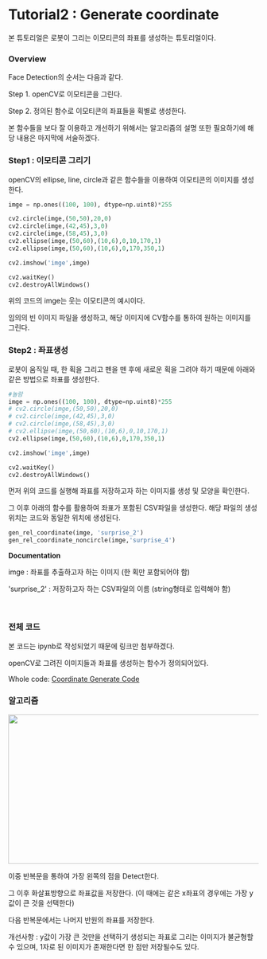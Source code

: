 

# Tutorial2 : Generate coordinate

본 튜토리얼은 로봇이 그리는 이모티콘의 좌표를 생성하는 튜토리얼이다.

### Overview

Face Detection의 순서는 다음과 같다.

Step 1. openCV로 이모티콘을 그린다.

Step 2. 정의된 함수로 이모티콘의 좌표들을 획별로 생성한다.

본 함수들을 보다 잘 이용하고 개선하기 위해서는 알고리즘의 설명 또한 필요하기에 해당 내용은 마지막에 서술하겠다.




### Step1 : 이모티콘 그리기
openCV의 ellipse, line, circle과 같은 함수들을 이용하여 이모티콘의 이미지를 생성한다.

```python
imge = np.ones((100, 100), dtype=np.uint8)*255 

cv2.circle(imge,(50,50),20,0)
cv2.circle(imge,(42,45),3,0)
cv2.circle(imge,(58,45),3,0)
cv2.ellipse(imge,(50,60),(10,6),0,10,170,1)
cv2.ellipse(imge,(50,60),(10,6),0,170,350,1)

cv2.imshow('imge',imge)

cv2.waitKey()
cv2.destroyAllWindows()
```

위의 코드의 imge는 웃는 이모티콘의 예시이다.

임의의 빈 이미지 파일을 생성하고, 해당 이미지에 CV함수를 통하여 원하는 이미지를 그린다.



### Step2 : 좌표생성
로봇이 움직일 때, 한 획을 그리고 펜을 뗀 후에 새로운 획을 그려야 하기 때문에 아래와 같은 방법으로 좌표를 생성한다.

```python
#놀람
imge = np.ones((100, 100), dtype=np.uint8)*255 
# cv2.circle(imge,(50,50),20,0)
# cv2.circle(imge,(42,45),3,0)
# cv2.circle(imge,(58,45),3,0)
# cv2.ellipse(imge,(50,60),(10,6),0,10,170,1)
cv2.ellipse(imge,(50,60),(10,6),0,170,350,1)

cv2.imshow('imge',imge)

cv2.waitKey()
cv2.destroyAllWindows()
```

먼저 위의 코드를 실행해 좌표를 저장하고자 하는 이미지를 생성 및 모양을 확인한다.

그 이후 아래의 함수를 활용하여 좌표가 포함된 CSV파일을 생성한다. 해당 파일의 생성위치는 코드와 동일한 위치에 생성된다.

```python
gen_rel_coordinate(imge, 'surprise_2')
gen_rel_coordinate_noncircle(imge,'surprise_4')
```

**Documentation**

imge : 좌표를 추출하고자 하는 이미지 (한 획만 포함되어야 함)

'surprise_2' : 저장하고자 하는 CSV파일의 이름 (string형태로 입력해야 함)

<br/>

### 전체 코드

본 코드는 ipynb로 작성되었기 때문에 링크만 첨부하겠다.

openCV로 그려진 이미지들과 좌표를 생성하는 함수가 정의되어있다.

Whole code: [Coordinate Generate Code](https://github.com/jw-park-980508/Digital-Twin-Automation/blob/main/Automation/Code/Coordinate%20Generator.ipynb)



### 알고리즘

<img src="https://user-images.githubusercontent.com/84506968/173517584-9b43627b-a9da-45db-9ad8-1ea704f44768.png" width="600" height="300"/>
</p>	
이중 반복문을 통하여 가장 왼쪽의 점을 Detect한다.

그 이후 화살표방향으로 좌표값을 저장한다. (이 때에는 같은 x좌표의 경우에는 가장 y값이 큰 것을 선택한다)

다음 반복문에서는 나머지 반원의 좌표를 저장한다.

개선사항 : y값이 가장 큰 것만을 선택하기 생성되는 좌표로 그리는 이미지가 불균형할 수 있으며, 1자로 된 이미지가 존재한다면 한 점만 저장될수도 있다.